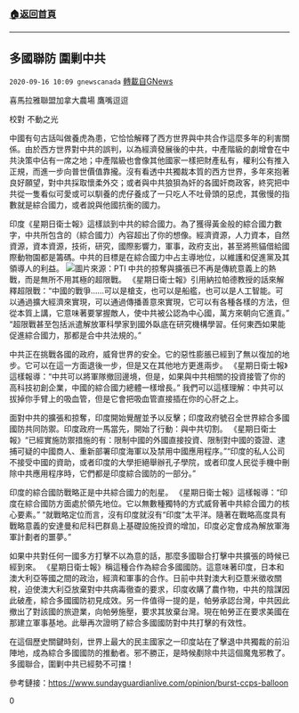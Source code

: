 ###  [:house:返回首頁](https://github.com/ourhimalayas/txt)
---

## 多國聯防 圍剿中共
`2020-09-16 10:09 gnewscanada` [轉載自GNews](https://gnews.org/zh-hant/361089/)

喜馬拉雅聯盟加拿大農場 鷹嘴逗逗

校對 不動之光

中國有句古話叫做養虎為患，它恰恰解釋了西方世界與中共合作這麼多年的利害關係。由於西方世界對中共的誤判，以為經濟發展後的中共，中產階級的劇增會在中共決策中佔有一席之地；中產階級也會像其他國家一樣把財產私有，權利公有推入正規，而進一步向普世價值靠攏。沒有看透中共獨裁本質的西方世界，多年來抱著良好願望，對中共採取懷柔外交；或者與中共狼狽為奸的各國奸商政客，終究把中共從一隻看似可愛或可以馴養的虎仔養成了一只吃人不吐骨頭的惡虎，其傲慢的指數就是綜合國力，或者說與他國抗衡的國力。

印度《星期日衛士報》這樣談到中共的綜合國力。為了獲得黃金般的綜合國力數字，中共所包含的（綜合國力）內容超出了你的想像。經濟資源，人力資本，自然資源，資本資源，技術，研究，國際影響力，軍事，政府支出，甚至將熊貓借給國際動物園都是籌碼。中共的目標是在綜合國力中占主導地位，以維護和促進黨及其領導人的利益。
![](https://s3.amazonaws.com/gnews-media-offload/wp-content/uploads/2020/09/16100154/PTI.jpg)圖片來源：PTI 
中共的掠奪與擴張已不再是傳統意義上的熱戰，而是無所不用其極的超限戰。 《星期日衛士報》引用納拉帕德教授的話來解釋超限戰：“中國的戰爭……可以是槍支，也可以是船艦，也可以是人工智能。可以通過擴大經濟來實現，可以通過傳播善意來實現，它可以有各種各樣的方法，但從本質上講，它意味著要掌握敵人，使中共被公認為中心國，萬方來朝向它進貢。” “超限戰甚至包括派遣解放軍科學家到國外臥底在研究機構學習。任何東西如果能促進綜合國力，那都是合中共法規的。”

中共正在挑戰各國的政府，威脅世界的安全。它的惡性膨脹已經到了無以復加的地步。它可以在這一方面退後一步，但是又在其他地方更進兩步。 《星期日衛士報》這樣報導：“中共可以將軍隊撤回邊境，但是，如果與中共相關的投資接管了你的高科技初創企業，中國的綜合國力總體一樣增長。” 我們可以這樣理解：中共可以拔掉你手臂上的吸血管，但是它會把吸血管直接插在你的心肝之上。

面對中共的擴張和掠奪，印度開始覺醒並予以反擊；印度政府號召全世界綜合多國國防共同防禦。印度政府一馬當先，開始了行動：與中共切割。 《星期日衛士報》“已經實施防禦措施的有：限制中國的外國直接投資、限制對中國的簽證、逮捕可疑的中國商人、重新部署印度海軍以及禁用中國應用程序。”“印度的私人公司不接受中國的資助，或者印度的大學拒絕舉辦孔子學院，或者印度人民從手機中刪除中共應用程序時，它們都是印度綜合國防的一部分。”

印度的綜合國防戰略正是中共綜合國力的剋星。 《星期日衛士報》這樣報導：“印度在綜合國防方面處於領先地位。它以無數種獨特的方式威脅著中共綜合國力的核心要素。” “就戰略定位而言，沒有印度就沒有“印度”太平洋。隨著在戰略高度具有戰略意義的安達曼和尼科巴群島上基礎設施投資的增加，印度必定會成為解放軍海軍計劃者的噩夢。”

如果中共對任何一國多方打擊不以為意的話，那麼多國聯合打擊中共擴張的時候已經到來。 《星期日衛士報》稱這種合作為綜合多國國防。這意味著印度，日本和澳大利亞等國之間的政治，經濟和軍事的合作。日前中共對澳大利亞薏米徵收關稅，迫使澳大利亞放棄對中共病毒徹查的要求，印度收購了農作物，中共的陰謀因此破產，綜合多國國防初見成效。另一件值得一提的是，帕勞承認台灣，中共因此撤出了對該國的旅遊業，向帕勞施壓，要求其放棄台灣。現在帕勞正在要求美國在那建立軍事基地。此舉再次證明了綜合多國國防對中共打擊的有效性。

在這個歷史關鍵時刻，世界上最大的民主國家之一印度站在了擊退中共獨裁的前沿陣地，成為綜合多國國防的推動者。邪不勝正，是時候剷除中共這個魔鬼邪教了。多國聯合，圍剿中共已經勢不可擋！

參考鏈接：https://www.sundayguardianlive.com/opinion/burst-ccps-balloon

0
